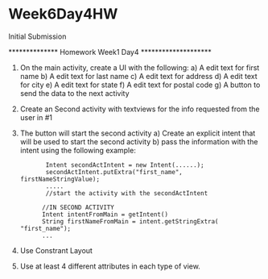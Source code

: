 # Week6Day4HW
Initial Submission

**************  Homework Week1 Day4 ********************
1.  On the main activity, create a UI with the following:
      a)  A edit text for first name
      b)  A edit text for last name
      c)  A edit text for address
      d)  A edit text for city
      e)  A edit text for state
      f)   A edit text for postal code
      g)  A button to send the data to the next activity
 2.  Create an Second activity with textviews for the info requested from the user in #1
 3.  The button will start the second activity
         a) Create an explicit intent that will be used to start the second activity
         b) pass the information with the intent using the following example:
                
                Intent secondActIntent = new Intent(......);
                secondActIntent.putExtra("first_name", firstNameStringValue);
                .....
                //start the activity with the secondActIntent
           
               //IN SECOND ACTIVITY
               Intent intentFromMain = getIntent()
               String firstNameFromMain = intent.getStringExtra( "first_name");
               ...
               
4.  Use Constrant Layout
5.  Use at least 4 different attributes in each type of view.
